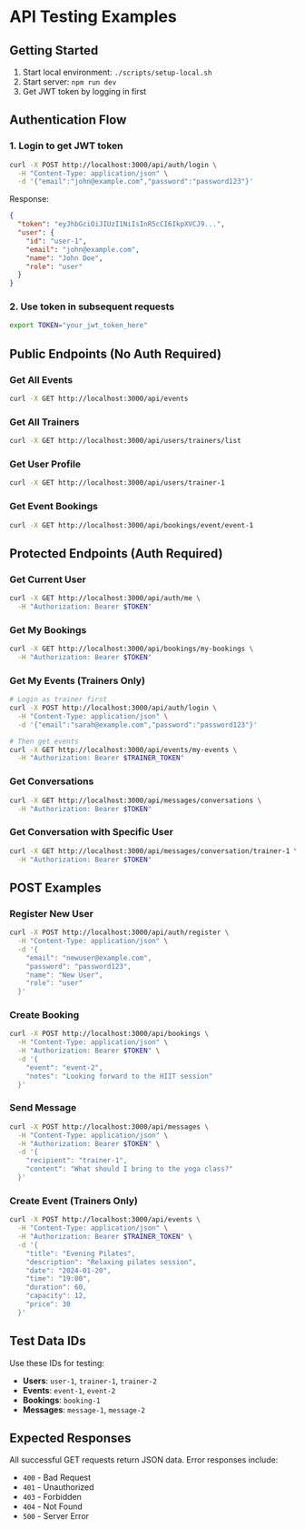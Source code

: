 # API Testing Examples

## Getting Started

1. Start local environment: `./scripts/setup-local.sh`
2. Start server: `npm run dev`
3. Get JWT token by logging in first

## Authentication Flow

### 1. Login to get JWT token
```bash
curl -X POST http://localhost:3000/api/auth/login \
  -H "Content-Type: application/json" \
  -d '{"email":"john@example.com","password":"password123"}'
```

Response:
```json
{
  "token": "eyJhbGciOiJIUzI1NiIsInR5cCI6IkpXVCJ9...",
  "user": {
    "id": "user-1",
    "email": "john@example.com",
    "name": "John Doe",
    "role": "user"
  }
}
```

### 2. Use token in subsequent requests
```bash
export TOKEN="your_jwt_token_here"
```

## Public Endpoints (No Auth Required)

### Get All Events
```bash
curl -X GET http://localhost:3000/api/events
```

### Get All Trainers
```bash
curl -X GET http://localhost:3000/api/users/trainers/list
```

### Get User Profile
```bash
curl -X GET http://localhost:3000/api/users/trainer-1
```

### Get Event Bookings
```bash
curl -X GET http://localhost:3000/api/bookings/event/event-1
```

## Protected Endpoints (Auth Required)

### Get Current User
```bash
curl -X GET http://localhost:3000/api/auth/me \
  -H "Authorization: Bearer $TOKEN"
```

### Get My Bookings
```bash
curl -X GET http://localhost:3000/api/bookings/my-bookings \
  -H "Authorization: Bearer $TOKEN"
```

### Get My Events (Trainers Only)
```bash
# Login as trainer first
curl -X POST http://localhost:3000/api/auth/login \
  -H "Content-Type: application/json" \
  -d '{"email":"sarah@example.com","password":"password123"}'

# Then get events
curl -X GET http://localhost:3000/api/events/my-events \
  -H "Authorization: Bearer $TRAINER_TOKEN"
```

### Get Conversations
```bash
curl -X GET http://localhost:3000/api/messages/conversations \
  -H "Authorization: Bearer $TOKEN"
```

### Get Conversation with Specific User
```bash
curl -X GET http://localhost:3000/api/messages/conversation/trainer-1 \
  -H "Authorization: Bearer $TOKEN"
```

## POST Examples

### Register New User
```bash
curl -X POST http://localhost:3000/api/auth/register \
  -H "Content-Type: application/json" \
  -d '{
    "email": "newuser@example.com",
    "password": "password123",
    "name": "New User",
    "role": "user"
  }'
```

### Create Booking
```bash
curl -X POST http://localhost:3000/api/bookings \
  -H "Content-Type: application/json" \
  -H "Authorization: Bearer $TOKEN" \
  -d '{
    "event": "event-2",
    "notes": "Looking forward to the HIIT session"
  }'
```

### Send Message
```bash
curl -X POST http://localhost:3000/api/messages \
  -H "Content-Type: application/json" \
  -H "Authorization: Bearer $TOKEN" \
  -d '{
    "recipient": "trainer-1",
    "content": "What should I bring to the yoga class?"
  }'
```

### Create Event (Trainers Only)
```bash
curl -X POST http://localhost:3000/api/events \
  -H "Content-Type: application/json" \
  -H "Authorization: Bearer $TRAINER_TOKEN" \
  -d '{
    "title": "Evening Pilates",
    "description": "Relaxing pilates session",
    "date": "2024-01-20",
    "time": "19:00",
    "duration": 60,
    "capacity": 12,
    "price": 30
  }'
```

## Test Data IDs

Use these IDs for testing:

- **Users**: `user-1`, `trainer-1`, `trainer-2`
- **Events**: `event-1`, `event-2`
- **Bookings**: `booking-1`
- **Messages**: `message-1`, `message-2`

## Expected Responses

All successful GET requests return JSON data. Error responses include:
- `400` - Bad Request
- `401` - Unauthorized
- `403` - Forbidden
- `404` - Not Found
- `500` - Server Error
